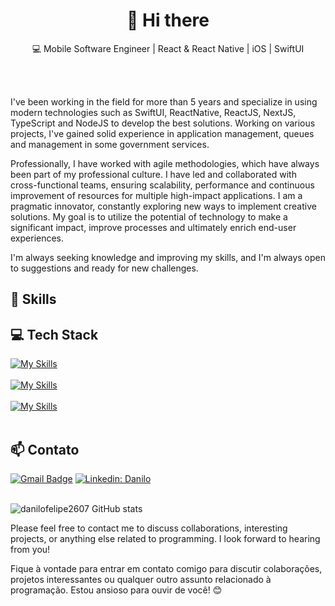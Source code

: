<h1 align="center">👋 Hi there</h1>

<p align="center">
  💻 Mobile Software Engineer | React & React Native | iOS | SwiftUI
</p><br><br>

<p>I've been working in the field for more than 5 years and specialize in using modern technologies such as SwiftUI, ReactNative, ReactJS, NextJS, TypeScript and NodeJS to develop the best solutions. Working on various projects, I've gained solid experience in application management, queues and management in some government services.

Professionally, I have worked with agile methodologies, which have always been part of my professional culture. I have led and collaborated with cross-functional teams, ensuring scalability, performance and continuous improvement of resources for multiple high-impact applications.
I am a pragmatic innovator, constantly exploring new ways to implement creative solutions. My goal is to utilize the potential of technology to make a significant impact, improve processes and ultimately enrich end-user experiences.

I'm always seeking knowledge and improving my skills, and I'm always open to suggestions and ready for new challenges.</p>

## 🚀 Skills


## 💻 Tech Stack
[![My Skills](https://skillicons.dev/icons?i=swift,react,redux,javascript,ts,nextjs,styledcomponents,tailwind)](https://skillicons.dev)<br><br>
[![My Skills](https://skillicons.dev/icons?i=nodejs,cs,nestjs,postgres,prisma,rabbitmq,sqlite,visualstudio)](https://skillicons.dev)<br><br>
[![My Skills](https://skillicons.dev/icons?i=vscode,eclipse,mysql,bootstrap,git,github)](https://skillicons.dev)<br><br>


## 📫 Contato

[![Gmail Badge](https://img.shields.io/badge/-{danilofelipe2607@gmail.com}-006bed?style=flat-square&logo=Gmail&logoColor=white&link=mailto:{SeuEmail})](mailto:{danilofelipe2607@gmail.com})
[![Linkedin: Danilo](https://img.shields.io/badge/-danilo-blue?style=flat-square&logo=Linkedin&logoColor=white&link=https://www.linkedin.com/in/danilofelipe2607/)](https://www.linkedin.com/in/danilofelipe2607/)
 <br><br>


![danilofelipe2607 GitHub stats](https://github-readme-stats.vercel.app/api?username=danilofelipe2607&show_icons=true&theme=radical)

Please feel free to contact me to discuss collaborations, interesting projects, or anything else related to programming. I look forward to hearing from you!

Fique à vontade para entrar em contato comigo para discutir colaborações, projetos interessantes ou qualquer outro assunto relacionado à programação. Estou ansioso para ouvir de você! 😊 <br><br>
